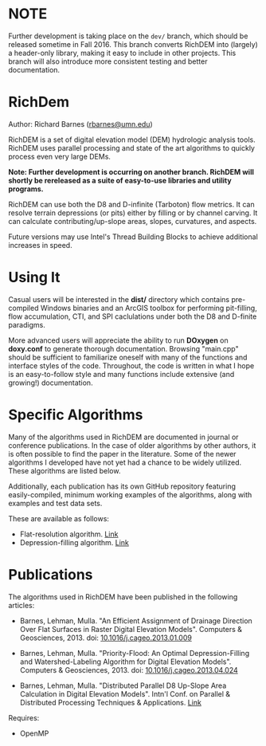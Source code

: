 NOTE
====
Further development is taking place on the `dev/` branch, which should be released sometime in Fall 2016. This branch converts RichDEM into (largely) a header-only library, making it easy to include in other projects. This branch will also introduce more consistent testing and better documentation.

RichDem
=======

Author: Richard Barnes (rbarnes@umn.edu)

RichDEM is a set of digital elevation model (DEM) hydrologic analysis tools.
RichDEM uses parallel processing and state of the art algorithms to quickly
process even very large DEMs.

**Note: Further development is occurring on another branch. RichDEM will shortly be rereleased as a suite of easy-to-use libraries and utility programs.**

RichDEM can use both the D8 and D-infinite (Tarboton) flow metrics. It can
resolve terrain depressions (or pits) either by filling or by channel carving.
It can calculate contributing/up-slope areas, slopes, curvatures, and aspects.

Future versions may use Intel's Thread Building Blocks to achieve additional
increases in speed.

Using It
========

Casual users will be interested in the **dist/** directory which contains
pre-compiled Windows binaries and an ArcGIS toolbox for performing pit-filling,
flow accumulation, CTI, and SPI caclulations under both the D8 and D-finite
paradigms.

More advanced users will appreciate the ability to run **DOxygen** on
**doxy.conf** to generate thorough documentation. Browsing "main.cpp" should be
sufficient to familiarize oneself with many of the functions and interface
styles of the code. Throughout, the code is written in what I hope is an
easy-to-follow style and many functions include extensive (and growing!)
documentation.

Specific Algorithms
===================
Many of the algorithms used in RichDEM are documented in journal or conference
publications. In the case of older algorithms by other authors, it is often
possible to find the paper in the literature. Some of the newer algorithms I
developed have not yet had a chance to be widely utilized. These algorithms are
listed below.

Additionally, each publication has its own GitHub repository featuring
easily-compiled, minimum working examples of the algorithms, along with examples
and test data sets.

These are available as follows:

 * Flat-resolution algorithm. [Link](https://github.com/r-barnes/Barnes2013-FlatSurfaces)
 * Depression-filling algorithm. [Link](https://github.com/r-barnes/Barnes2013-Depressions)

Publications
============
The algorithms used in RichDEM have been published in the following articles:

* Barnes, Lehman, Mulla. "An Efficient Assignment of Drainage Direction Over Flat Surfaces in Raster Digital Elevation Models". Computers &amp; Geosciences, 2013. doi: [10.1016/j.cageo.2013.01.009](http://dx.doi.org/10.1016/j.cageo.2013.01.009)

* Barnes, Lehman, Mulla. "Priority-Flood: An Optimal Depression-Filling and Watershed-Labeling Algorithm for Digital Elevation Models". Computers &amp; Geosciences, 2013. doi: [10.1016/j.cageo.2013.04.024](http://dx.doi.org/10.1016/j.cageo.2013.04.024)

* Barnes, Lehman, Mulla. "Distributed Parallel D8 Up-Slope Area Calculation in Digital Elevation Models". Intn'l Conf. on Parallel & Distributed Processing Techniques & Applications. [Link](http://rbarnes.org/section/sci/2011_barnes_distributed.pdf)

Requires:
 * OpenMP

